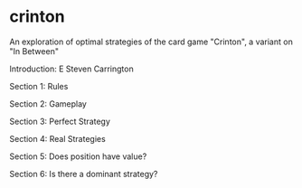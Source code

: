# crinton
An exploration of optimal strategies of the card game "Crinton", a variant on "In Between"

Introduction: E Steven Carrington

Section 1: Rules

Section 2: Gameplay

Section 3: Perfect Strategy

Section 4: Real Strategies

Section 5: Does position have value?

Section 6: Is there a dominant strategy?
